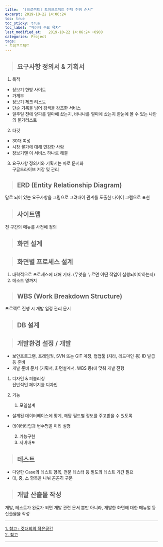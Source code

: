 ```yaml
---
title:  "[프로젝트] 토이프로젝트 전체 진행 순서"
excerpt: 2019-10-22 14:06:24
toc: true
toc_sticky: true
toc_label: "페이지 주요 목차"
last_modified_at:   2019-10-22 14:06:24 +0900
categories: Project
tags:
- 토이프로젝트
---
```

>## 요구사항 정의서 & 기획서  

1. 목적  

- 장보기 한방 사이트
- 가계부
- 장보기 체크 리스트
- 단순 기록을 넘어 검색을 강조한 서비스
- 일주일 전에 양파를 얼마에 샀는지, 바나나를 얼마에 샀는지 한눈에 볼 수 있는 나만의 물가리스트

2. 타깃   
- 30대 여성
- 시장 물가에 대해 민감한 사람  
- 장보기엔 이 서비스 하나로 해결

3. 요구사항 정의서와 기획서는 따로 문서화  
구글드라이브 저장 및 관리  


>## ERD (Entity Relationship Diagram)

말로 되어 있는 요구사항을 그림으로 그려내어 관계를 도출한 다이어 그램으로 표현


>## 사이트맵

전 구간의 메뉴를 사전에 정의


>## 화면 설계


>## 화면별 프로세스 설계

1. 대략적으로 프로세스에 대해 기재. (무엇을 누르면 어떤 작업이 실행되어야하는지)
2. 메소드 명까지


>## WBS (Work Breakdown Structure)

프로젝트 진행 시 개발 일정 관리 문서


>## DB 설계  


>## 개발환경 설정 / 개발

- 보안프로그램, 프레임웍, SVN 또는 GIT 계정, 협업툴 (지라, 레드마인 등) ID 발급 등 준비
- 개발 준비 문서 (기획서, 화면설계서, WBS 등)에 맞춰 개발 진행

1. 디자인 & 퍼블리싱  
전반적인 페이지를 디자인

2. 기능  

   1) 모델설계  
- 설계된 데이터베이스에 맞게, 해당 필드별 정보를 주고받을 수 있도록  
- 데이터타입과 변수명을 미리 설정  

   2) 기능구현  
   3) 서버배포  


>## 테스트

- 다양한 Case의 테스트 항목, 전문 테스터 등 별도의 테스트 기간 필요
- 대, 중, 소 항목을 나눠 꼼꼼히 구분

>## 개발 산출물 작성

개발, 테스트가 완료가 되면 개발 관련 문서 뿐만 아니라, 개발한 화면에 대한 메뉴얼 등 산출물을 작성


---  


[1. 참고 : 갓대희의 작은공간](https://goddaehee.tistory.com/122?category=281064)  
[2. 참고](http://fureweb.com/web-development-process-from-planning-to-deploy/)


---
